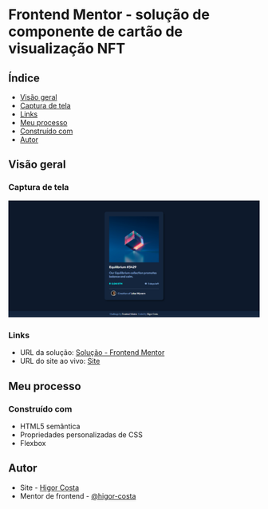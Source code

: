 # Frontend Mentor - solução de componente de cartão de visualização NFT

## Índice

- [Visão geral](#visão-geral)
- [Captura de tela](#captura-de-tela)
- [Links](#links)
- [Meu processo](#meu-processo)
- [Construído com](#construído-com)
- [Autor](#autor)

## Visão geral

### Captura de tela

![](/images/screenshot-cartao-nft.png)

### Links

- URL da solução: [Solução - Frontend Mentor](https://www.frontendmentor.io/solutions/carto-de-visualizao-nft-usando-flexbox-bvdkx7FQj)
- URL do site ao vivo: [Site](https://higor-costa.github.io/cartao-de-visualizacao-nft)

## Meu processo

### Construído com

- HTML5 semântica
- Propriedades personalizadas de CSS
- Flexbox

## Autor

- Site - [Higor Costa](https://github.com/higor-costa)
- Mentor de frontend - [@higor-costa](https://www.frontendmentor.io/profile/higor-costa)
